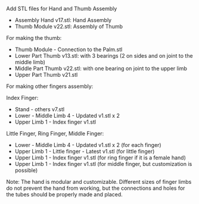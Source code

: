 Add STL files for Hand and Thumb Assembly

- Assembly Hand v17.stl: Hand Assembly
- Thumb Module v22.stl: Assembly of Thumb

For making the thumb:
- Thumb Module - Connection to the Palm.stl
- Lower Part Thumb v13.stl: with 3 bearings (2 on sides and on joint to the middle limb)
- Middle Part Thumb v22.stl: with one bearing on joint to the upper limb
- Upper Part Thumb v21.stl

For making other fingers assembly:

Index Finger:
- Stand - others v7.stl
- Lower - Middle Limb 4 - Updated v1.stl x 2
- Upper Limb 1 - Index finger v1.stl

Little Finger, Ring Finger, Middle Finger:
- Lower - Middle Limb 4 - Updated v1.stl x 2 (for each finger)
- Upper Limb 1 - Little finger - Latest v1.stl (for little finger)
- Upper Limb 1 - Index finger v1.stl (for ring finger if it is a female hand)
- Upper Limb 1 - Index finger v1.stl (for middle finger, but customization is possible)

Note: The hand is modular and customizable. Different sizes of finger limbs do not prevent the hand from working, but the connections and holes for the tubes should be properly made and placed.
